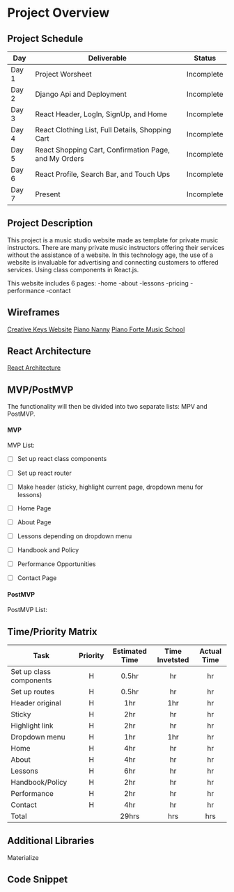 # Project Overview

## Project Schedule
|  Day | Deliverable | Status
|---|---| ---|
|Day 1| Project Worsheet | Incomplete
|Day 2|	Django Api and Deployment | Incomplete
|Day 3| React Header, LogIn, SignUp, and Home | Incomplete
|Day 4| React Clothing List, Full Details, Shopping Cart| Incomplete
|Day 5| React Shopping Cart, Confirmation Page, and My Orders| Incomplete
|Day 6| React Profile, Search Bar, and Touch Ups | Incomplete
|Day 7| Present | Incomplete

## Project Description
This project is a music studio website made as template for private music instructors. There are many private music instructors offering their services without the assistance of a website. In this technology age, the use of a website is invaluable for advertising and connecting customers to offered services. Using class components in React.js. 

This website includes 6 pages: 
    -home
    -about
    -lessons
    -pricing
    -performance
    -contact

## Wireframes
[Creative Keys Website](https://creativekeysmusic.com/piano-lab/)
[Piano Nanny](https://creativekeysmusic.com/piano-lab/)
[Piano Forte Music School](https://www.pianoforte-music.com/)

## React Architecture
[React Architecture](https://docs.google.com/drawings/d/1qn8AAY4Hh9_uGAHRzQ76rZyzVBdHQJY96QbUxbzr_eo/edit)

## MVP/PostMVP
The functionality will then be divided into two separate lists: MPV and PostMVP.
#### MVP

MVP List:
- [ ] Set up react class components
- [ ] Set up react router
- [ ] Make header (sticky, highlight current page, dropdown menu for lessons)
- [ ] Home Page
- [ ] About Page
- [ ] Lessons depending on dropdown menu
- [ ] Handbook and Policy 
- [ ] Performance Opportunities
- [ ] Contact Page 



#### PostMVP
PostMVP List:

## Time/Priority Matrix

| Task | Priority | Estimated Time | Time Invetsted | Actual Time |
| --- | :---: |  :---: | :---: | :---: |
| Set up class components| H | 0.5hr | hr | hr|
| Set up routes | H | 0.5hr | hr | hr|
| Header original | H | 1hr | 1hr | hr|
| Sticky | H | 2hr| hr | hr |
| Highlight link | H | 2hr | hr | hr|
| Dropdown menu | H | 1hr| 1hr | hr |
| Home | H | 4hr | hr | hr|
| About | H | 4hr | hr | hr|
| Lessons | H | 6hr | hr | hr|
| Handbook/Policy| H | 2hr | hr | hr|
| Performance | H | 2hr | hr | hr|
| Contact | H | 4hr | hr | hr|
| Total |  | 29hrs| hrs | hrs |

## Additional Libraries
   Materialize
    

## Code Snippet
